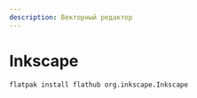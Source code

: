 ```yaml
---
description: Векторный редактор
---
```


# Inkscape

```bash
flatpak install flathub org.inkscape.Inkscape
```
